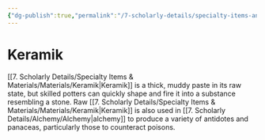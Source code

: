 ```yaml
---
{"dg-publish":true,"permalink":"/7-scholarly-details/specialty-items-and-materials/materials/keramik/","noteIcon":""}
---
```


# Keramik

[[7. Scholarly Details/Specialty Items & Materials/Materials/Keramik\|Keramik]] is a thick, muddy paste in its raw state, but skilled potters can quickly shape and fire it into a substance resembling a stone. Raw [[7. Scholarly Details/Specialty Items & Materials/Materials/Keramik\|Keramik]] is also used in [[7. Scholarly Details/Alchemy/Alchemy\|alchemy]] to produce a variety of antidotes and panaceas, particularly those to counteract poisons. 